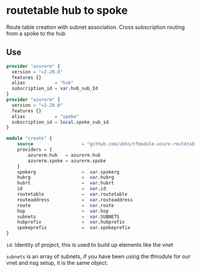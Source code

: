 # routetable hub to spoke
Route table creation with subnet association. Cross subscription routing from a spoke to the hub

## Use

```terraform
provider "azurerm" {
  version = "=2.20.0"
  features {}
  alias           = "hub"
  subscription_id = var.hub_sub_Id
}
provider "azurerm" {
  version = "=2.20.0"
  features {}
  alias           = "spoke"
  subscription_id = local.spoke_sub_id
}

module "create" {
    source                  = "github.com/ukho/tfmodule-azure-routetable-hub-spoke?ref=0.3.0"
    providers = {
        azurerm.hub   = azurerm.hub
        azurerm.spoke = azurerm.spoke
    }    
    spokerg                 =  var.spokerg
    hubrg                   =  var.hubrg
    hubrt                   =  var.hubrt
    id                      =  var.id
    routetable              =  var.routetable
    routeaddress            =  var.routeaddress
    route                   =  var.route
    hop                     =  var.hop
    subnets                 =  var.SUBNETS
    hubprefix               =  var.hubprefix
    spokeprefix             =  var.spokeprefix 
}
```

`id`: Identity of project, this is used to build up elements like the vnet

`subnets` is an array of subnets, if you have been using the tfmodule for our vnet and nsg setup, it is the same object.

